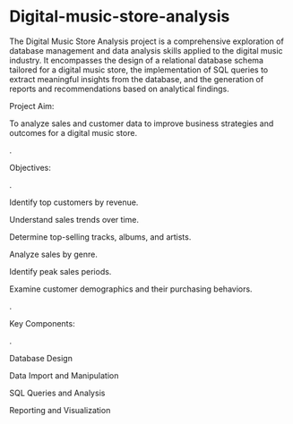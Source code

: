 
# Digital-music-store-analysis


    
The Digital Music Store Analysis project is a comprehensive exploration of database management and data
analysis skills applied to the digital music industry. It encompasses the design of a relational database
schema tailored for a digital music store, the implementation of SQL queries to extract meaningful
insights from the database, and the generation of reports and recommendations based
on analytical findings.


Project Aim:


  To analyze sales and customer data to improve business strategies and outcomes for a digital music store.



 .
    
    
Objectives:



.





   Identify top customers by revenue.
   
   Understand sales trends over time.
    
   Determine top-selling tracks, albums, and artists.
   
  Analyze sales by genre.
  
  Identify peak sales periods.
  
  Examine customer demographics and their purchasing behaviors.



 .
        
        
Key Components:               

  .

   Database Design
   
   Data Import and Manipulation
    
   SQL Queries and Analysis
    
   Reporting and Visualization


